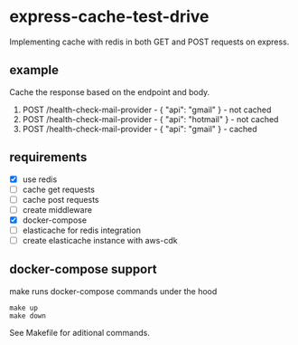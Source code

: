# express-cache-test-drive

Implementing cache with redis in both GET and POST requests on express.

## example

Cache the response based on the endpoint and body.

1. POST /health-check-mail-provider - { "api": "gmail" } - not cached
2. POST /health-check-mail-provider - { "api": "hotmail" } - not cached
3. POST /health-check-mail-provider - { "api": "gmail" } - cached

## requirements

-   [x] use redis
-   [ ] cache get requests
-   [ ] cache post requests
-   [ ] create middleware
-   [x] docker-compose
-   [ ] elasticache for redis integration
-   [ ] create elasticache instance with aws-cdk

## docker-compose support

make runs docker-compose commands under the hood

```shell
make up
make down
```

See Makefile for aditional commands.
